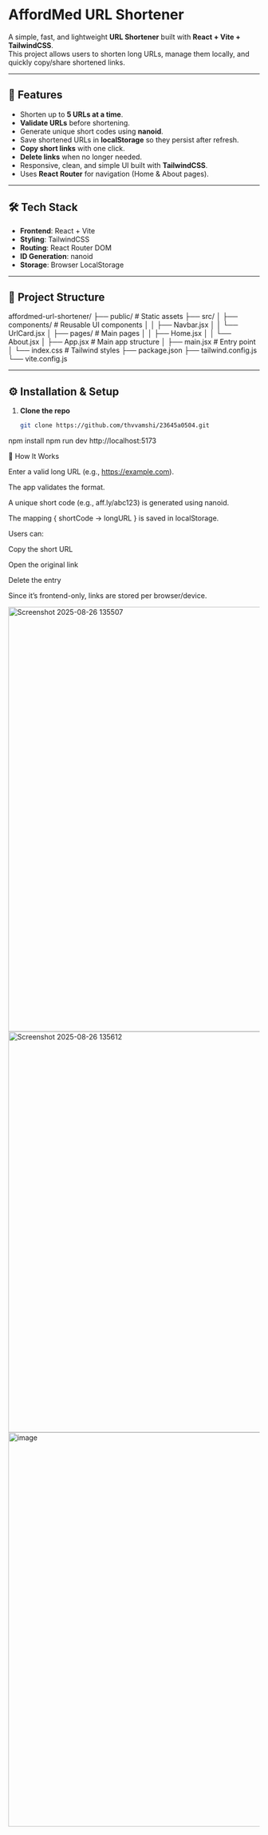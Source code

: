 # AffordMed URL Shortener

A simple, fast, and lightweight **URL Shortener** built with **React + Vite + TailwindCSS**.  
This project allows users to shorten long URLs, manage them locally, and quickly copy/share shortened links.

---

## 🚀 Features
- Shorten up to **5 URLs at a time**.
- **Validate URLs** before shortening.
- Generate unique short codes using **nanoid**.
- Save shortened URLs in **localStorage** so they persist after refresh.
- **Copy short links** with one click.
- **Delete links** when no longer needed.
- Responsive, clean, and simple UI built with **TailwindCSS**.
- Uses **React Router** for navigation (Home & About pages).

---

## 🛠️ Tech Stack
- **Frontend**: React + Vite  
- **Styling**: TailwindCSS  
- **Routing**: React Router DOM  
- **ID Generation**: nanoid  
- **Storage**: Browser LocalStorage  

---

## 📂 Project Structure
affordmed-url-shortener/
├── public/ # Static assets
├── src/
│ ├── components/ # Reusable UI components
│ │ ├── Navbar.jsx
│ │ └── UrlCard.jsx
│ ├── pages/ # Main pages
│ │ ├── Home.jsx
│ │ └── About.jsx
│ ├── App.jsx # Main app structure
│ ├── main.jsx # Entry point
│ └── index.css # Tailwind styles
├── package.json
├── tailwind.config.js
└── vite.config.js


---

## ⚙️ Installation & Setup

1. **Clone the repo**
   ```bash
   git clone https://github.com/thvvamshi/23645a0504.git
npm install
npm run dev
http://localhost:5173


🎯 How It Works

Enter a valid long URL (e.g., https://example.com).

The app validates the format.

A unique short code (e.g., aff.ly/abc123) is generated using nanoid.

The mapping { shortCode → longURL } is saved in localStorage.

Users can:

Copy the short URL

Open the original link

Delete the entry

Since it’s frontend-only, links are stored per browser/device.

<img width="1895" height="850" alt="Screenshot 2025-08-26 135507" src="https://github.com/user-attachments/assets/f7886744-378b-4114-a6fc-0ca85fb8a3b5" />

<img width="1873" height="802" alt="Screenshot 2025-08-26 135612" src="https://github.com/user-attachments/assets/9bcc2cf9-e979-421b-96dd-6445e763a61c" />


<img width="1860" height="789" alt="image" src="https://github.com/user-attachments/assets/f4d12407-1fc8-458b-b040-1b81a502cc2f" />

